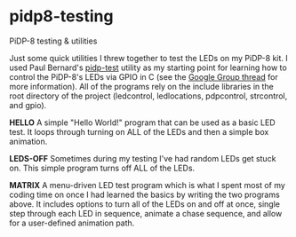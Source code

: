 # pidp8-testing
PiDP-8 testing &amp; utilities

Just some quick utilities I threw together to test the LEDs on my PiDP-8 kit. I used Paul Bernard's <a href="http://downspout.ca/pidp-test.zip">pidp-test</a> utility as my starting point for learning how to control the PiDP-8's LEDs via GPIO in C (see the <a href="https://groups.google.com/forum/#!searchin/pidp-8/pidp-test/pidp-8/UmIaBv2L9Ts/As6UGcNjCQAJ">Google Group thread</a> for more information). All of the programs rely on the include libraries in the root directory of the project (ledcontrol, ledlocations, pdpcontrol, strcontrol, and gpio).

**HELLO**
A simple "Hello World!" program that can be used as a basic LED test. It loops through turning on ALL of the LEDs and then a simple box animation.

**LEDS-OFF**
Sometimes during my testing I've had random LEDs get stuck on. This simple program turns off ALL of the LEDs.

**MATRIX**
A menu-driven LED test program which is what I spent most of my coding time on once I had learned the basics by writing the two programs above. It includes options to turn all of the LEDs on and off at once, single step through each LED in sequence, animate a chase sequence, and allow for a user-defined animation path. 
